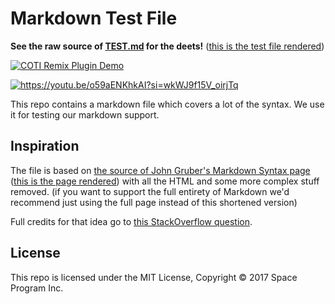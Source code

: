 # Markdown Test File

**See the raw source of [TEST.md](https://raw.githubusercontent.com/mxstbr/markdown-test-file/master/TEST.md) for the deets!** ([this is the test file rendered](./TEST.md))

[![COTI Remix Plugin Demo](https://i.ytimg.com/vi/o59aENKhkAI/0.jpg)](https://youtu.be/o59aENKhkAI?si=wkWJ9f15V_oirjTq)

<p><a href="https://youtu.be/o59aENKhkAI?si=wkWJ9f15V_oirjTq">
<img src="https://i.ytimg.com/vi/o59aENKhkAI/0.jpg" alt="https://youtu.be/o59aENKhkAI?si=wkWJ9f15V_oirjTq">
</a></p>

This repo contains a markdown file which covers a lot of the syntax. We use it for testing our markdown support.

## Inspiration

The file is based on [the source of John Gruber's Markdown Syntax page](https://daringfireball.net/projects/markdown/syntax.text) ([this is the page rendered](https://daringfireball.net/projects/markdown/syntax)) with all the HTML and some more complex stuff removed. (if you want to support the full entirety of Markdown we'd recommend just using the full page instead of this shortened version)

Full credits for that idea go to [this StackOverflow question](https://stackoverflow.com/questions/2238012/need-a-sufficiently-long-complex-markdown-document-for-performance-testing).

## License

This repo is licensed under the MIT License, Copyright © 2017 Space Program Inc.
